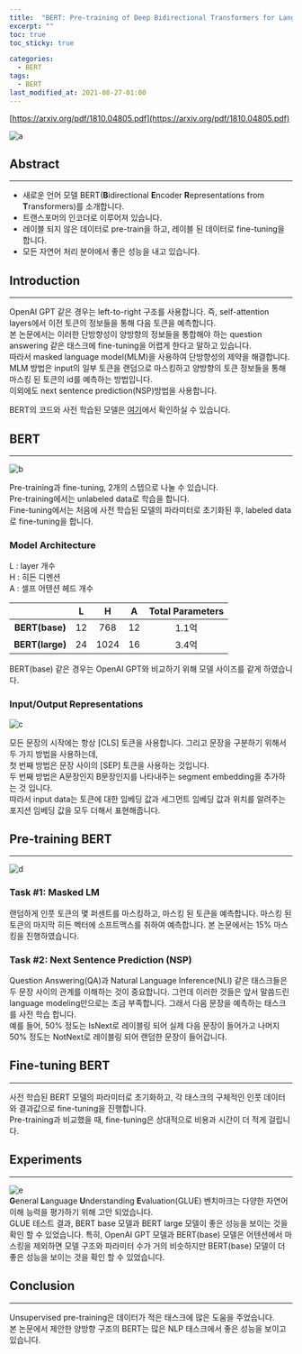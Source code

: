 ```yaml
---
title:  "BERT: Pre-training of Deep Bidirectional Transformers for Language Understanding"
excerpt: ""
toc: true
toc_sticky: true

categories:
  - BERT
tags:
  - BERT
last_modified_at: 2021-08-27-01:00
---
```


[https://arxiv.org/pdf/1810.04805.pdf](https://arxiv.org/pdf/1810.04805.pdf)  
   
![a](https://user-images.githubusercontent.com/54731898/109606223-b0078f00-7b69-11eb-8fea-a0562c4ab7c4.jpg)    
 

## Abstract
---
- 새로운 언어 모델 BERT(**B**idirectional **E**ncoder **R**epresentations from **T**ransformers)를 소개합니다.
- 트랜스포머의 인코더로 이루어져 있습니다.
- 레이블 되지 않은 데이터로 pre-train을 하고, 레이블 된 데이터로 fine-tuning을 합니다.
- 모든 자연어 처리 분야에서 좋은 성능을 내고 있습니다.  

## Introduction
---
OpenAI GPT 같은 경우는 left-to-right 구조를 사용합니다. 즉, self-attention layers에서 이전 토큰의 정보들을 통해 다음 토큰을 예측합니다.  
본 논문에서는 이러한 단방향성이 양방향의 정보들을 통합해야 하는 question answering 같은 태스크에 fine-tuning을 어렵게 한다고 말하고 있습니다.  
따라서 masked language model(MLM)을 사용하여 단방향성의 제약을 해결합니다.  
MLM 방법은 input의 일부 토큰을 랜덤으로 마스킹하고 양방향의 토큰 정보들을 통해 마스킹 된 토큰의 id를 예측하는 방법입니다.  
이외에도 next sentence prediction(NSP)방법을 사용합니다.  

BERT의 코드와 사전 학습된 모델은 [여기](https://github.com/google-research/bert)에서 확인하실 수 있습니다.  

## BERT
---
![b](https://user-images.githubusercontent.com/54731898/109619922-a89db100-7b7c-11eb-96f2-b722bfd3d580.PNG)  

Pre-training과 fine-tuning, 2개의 스텝으로 나눌 수 있습니다.  
Pre-training에서는 unlabeled data로 학습을 합니다.  
Fine-tuning에서는 처음에 사전 학습된 모델의 파라미터로 초기화된 후, labeled data로 fine-tuning을 합니다.  

### Model Architecture  
L : layer 개수  
H : 히든 디멘션  
A : 셀프 어텐션 헤드 개수  

||L|H|A|Total Parameters|
|:---:|:---:|:---:|:---:|:---:|
|**BERT(base)**|12|768|12|1.1억|
|**BERT(large)**|24|1024|16|3.4억|  

BERT(base) 같은 경우는 OpenAI GPT와 비교하기 위해 모델 사이즈를 같게 하였습니다.      

### Input/Output Representations  
![c](https://user-images.githubusercontent.com/54731898/109622145-22369e80-7b7f-11eb-8285-12539cbdb732.PNG)  
 
모든 문장의 시작에는 항상 [CLS] 토큰을 사용합니다. 그리고 문장을 구분하기 위해서 두 가지 방법을 사용하는데,  
첫 번째 방법은 문장 사이의 [SEP] 토큰을 사용하는 것입니다.  
두 번째 방법은 A문장인지 B문장인지를 나타내주는 segment embedding을 추가하는 것 입니다.  
따라서 input data는 토큰에 대한 임베딩 값과 세그먼트 임베딩 값과 위치를 알려주는 포지션 임베딩 값을 모두 더해서 표현해줍니다.    



## Pre-training BERT
---
![d](https://user-images.githubusercontent.com/54731898/109630846-b9542400-7b88-11eb-8d63-63eda6384e0e.PNG)  

### Task #1: Masked LM
랜덤하게 인풋 토큰의 몇 퍼센트를 마스킹하고, 마스킹 된 토큰을 예측합니다. 마스킹 된 토큰의 마지막 히든 벡터에 소프트맥스를 취하여 예측합니다. 본 논문에서는 15% 마스킹을 진행하였습니다.  


### Task #2: Next Sentence Prediction (NSP)
Question Answering(QA)과 Natural Language Inference(NLI) 같은 태스크들은 두 문장 사이의 관계를 이해하는 것이 중요합니다. 그런데 이러한 것들은 앞서 말씀드린 language modeling만으로는 조금 부족합니다. 그래서 다음 문장을 예측하는 태스크를 사전 학습 합니다.  
예를 들어, 50% 정도는 IsNext로 레이블링 되어 실제 다음 문장이 들어가고 나머지 50% 정도는 NotNext로 레이블링 되어 랜덤한 문장이 들어갑니다.  



## Fine-tuning BERT
---
사전 학습된 BERT 모델의 파라미터로 초기화하고, 각 태스크의 구체적인 인풋 데이터와 결과값으로 fine-tuning을 진행합니다.  
Pre-training과 비교했을 때, fine-tuning은 상대적으로 비용과 시간이 더 적게 걸립니다.  


## Experiments
---
![e](https://user-images.githubusercontent.com/54731898/109631476-54e59480-7b89-11eb-8a17-7b4d0b7cebca.PNG)  
**G**eneral **L**anguage **U**nderstanding **E**valuation(GLUE) 벤치마크는 다양한 자연어 이해 능력을 평가하기 위해 고안 되었습니다.  
GLUE 테스트 결과, BERT base 모델과 BERT large 모델이 좋은 성능을 보이는 것을 확인 할 수 있었습니다.
특히, OpenAI GPT 모델과 BERT(base) 모델은 어텐션에서 마스킹을 제외하면 모델 구조와 파라미터 수가 거의 비슷하지만 BERT(base) 모델이 더 좋은 성능을 보이는 것을 확인 할 수 있었습니다.    

## Conclusion
---
Unsupervised pre-training은 데이터가 적은 태스크에 많은 도움을 주었습니다.  
본 논문에서 제안한 양방향 구조의 BERT는 많은 NLP 태스크에서 좋은 성능을 보이고 있습니다.  


